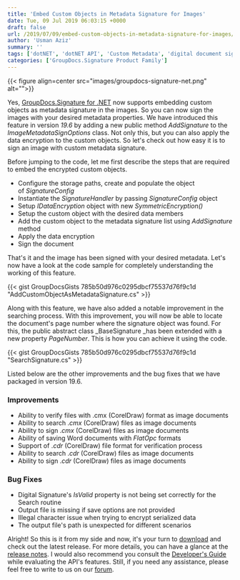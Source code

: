 ```yaml
---
title: 'Embed Custom Objects in Metadata Signature for Images'
date: Tue, 09 Jul 2019 06:03:15 +0000
draft: false
url: /2019/07/09/embed-custom-objects-in-metadata-signature-for-images/
author: 'Usman Aziz'
summary: ''
tags: ['dotNET', 'dotNET API', 'Custom Metadata', 'digital document signature', 'digital signature', 'e-signature', 'electronic signature', 'Embed Custom Objects', 'Encrypted Metadata Signature', 'Metadata signature', 'GroupDocs.Signature for .NET']
categories: ['GroupDocs.Signature Product Family']
---
```




{{< figure align=center src="images/groupdocs-signature-net.png" alt="">}}


Yes, [GroupDocs.Signature for .NET](https://products.groupdocs.com/signature/net) now supports embedding custom objects as metadata signature in the images. So you can now sign the images with your desired metadata properties. We have introduced this feature in version _19.6_ by adding a new public method _AddSignature_ to the _ImageMetadataSignOptions_ class. Not only this, but you can also apply the data encryption to the custom objects. So let's check out how easy it is to sign an image with custom metadata signature.

Before jumping to the code, let me first describe the steps that are required to embed the encrypted custom objects.

*   Configure the storage paths, create and populate the object of _SignatureConfig_
*   Instantiate the _SignatureHandler_ by passing _SignatureConfig_ object
*   Setup _IDataEncryption_ object with new _SymmetricEncryption()_
*   Setup the custom object with the desired data members
*   Add the custom object to the metadata signature list using _AddSignature_ method
*   Apply the data encryption
*   Sign the document

That's it and the image has been signed with your desired metadata. Let's now have a look at the code sample for completely understanding the working of this feature.

{{< gist GroupDocsGists 785b50d976c0295dbcf75537d76f9c1d "AddCustomObjectAsMetadataSignature.cs" >}}

Along with this feature, we have also added a notable improvement in the searching process. With this improvement, you will now be able to locate the document's page number where the signature object was found. For this, the public abstract class _BaseSignature _has been extended with a new property _PageNumber_. This is how you can achieve it using the code.

{{< gist GroupDocsGists 785b50d976c0295dbcf75537d76f9c1d "SearchSignature.cs" >}}

Listed below are the other improvements and the bug fixes that we have packaged in version 19.6.

### Improvements

*   Ability to verify files with .cmx (CorelDraw) format as image documents
*   Ability to search ._cmx_ (CorelDraw) files as image documents
*   Ability to sign ._cmx_ (CorelDraw) files as image documents
*   Ability of saving Word documents with _FlatOpc_ formats
*   Support of ._cdr_ (CorelDraw) file format for verification process
*   Ability to search ._cdr_ (CorelDraw) files as image documents
*   Ability to sign ._cdr_ (CorelDraw) files as image documents

### Bug Fixes

*   Digital Signature's _IsValid_ property is not being set correctly for the Search routine
*   Output file is missing if save options are not provided
*   Illegal character issue when trying to encrypt serialized data
*   The output file's path is unexpected for different scenarios

Alright! So this is it from my side and now, it's your turn to [download](https://downloads.groupdocs.com/signature/net) and check out the latest release. For more details, you can have a glance at the [release notes](https://docs.groupdocs.com/display/signaturenet/GroupDocs.Signature+for+.NET+19.6+Release+Notes). I would also recommend you consult the [Developer's Guide](https://docs.groupdocs.com/display/signaturenet/Developer+Guide) while evaluating the API's features. Still, if you need any assistance, please feel free to write to us on our [forum](https://forum.groupdocs.com/).





